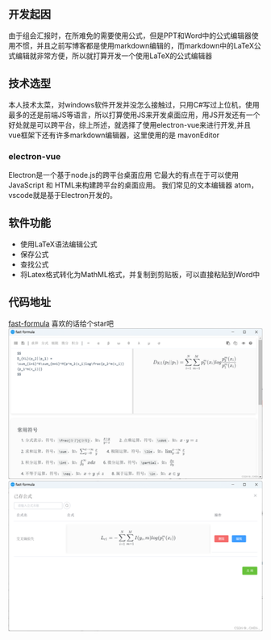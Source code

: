 ## 开发起因
由于组会汇报时，在所难免的需要使用公式，但是PPT和Word中的公式编辑器使用不惯，并且之前写博客都是使用markdown编辑的，而markdown中的LaTeX公式编辑就非常方便，所以就打算开发一个使用LaTeX的公式编辑器

## 技术选型
本人技术太菜，对windows软件开发并没怎么接触过，只用C#写过上位机，使用最多的还是前端JS等语言，所以打算使用JS来开发桌面应用，用JS开发还有一个好处就是可以跨平台，综上所述，就选择了使用electron-vue来进行开发,并且vue框架下还有许多markdown编辑器，这里使用的是
mavonEditor
### electron-vue
Electron是一个基于node.js的跨平台桌面应用
它最大的有点在于可以使用JavaScript 和 HTML来构建跨平台的桌面应用。
我们常见的文本编辑器 atom，vscode就是基于Electron开发的。

## 软件功能
- 使用LaTeX语法编辑公式
- 保存公式
- 查找公式
- 将Latex格式转化为MathML格式，并复制到剪贴板，可以直接粘贴到Word中
## 代码地址
[fast-formula](https://github.com/cjpnice/fast-formula/releases)
喜欢的话给个star吧
![](assets/Pasted%20image%2020250718162417.png)
![](assets/Pasted%20image%2020250718162428.png)